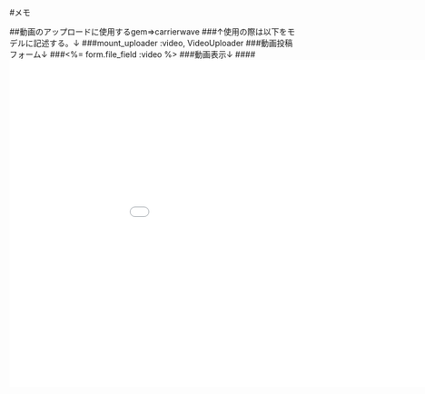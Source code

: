 #メモ

##動画のアップロードに使用するgem⇒carrierwave
###↑使用の際は以下をモデルに記述する。↓
###mount_uploader :video, VideoUploader
###動画投稿フォーム↓
###<%= form.file_field :video %>
###動画表示↓
####<iframe width="1024" height="576" src="<%= @post.video.to_s %>" frameborder="0" allow="accelerometer; autoplay; encrypted-media; gyroscope; picture-in-picture" allowfullscreen></iframe>

